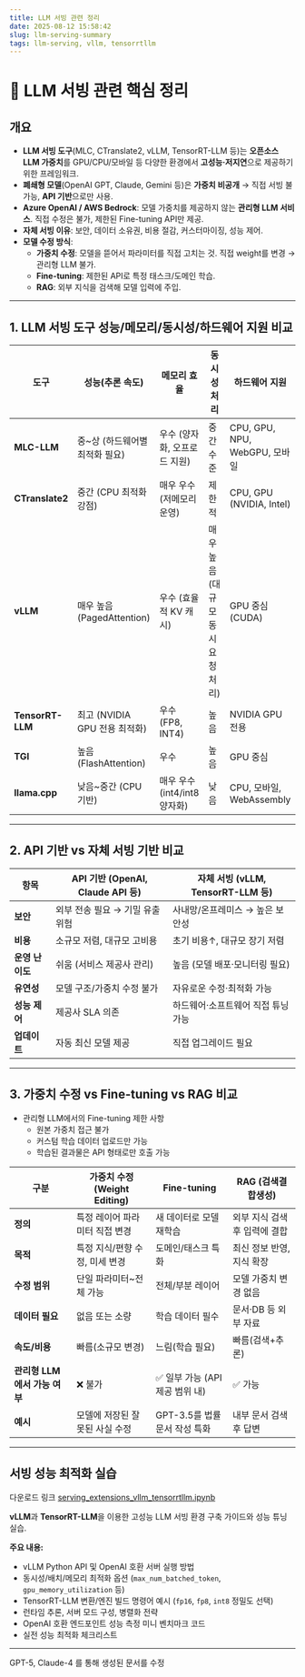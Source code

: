 ```yaml
---
title: LLM 서빙 관련 정리
date: 2025-08-12 15:58:42
slug: llm-serving-summary
tags: llm-serving, vllm, tensorrtllm
---
```


# 📌 LLM 서빙 관련 핵심 정리

## 개요
- **LLM 서빙 도구**(MLC, CTranslate2, vLLM, TensorRT-LLM 등)는 **오픈소스 LLM 가중치**를 GPU/CPU/모바일 등 다양한 환경에서 **고성능·저지연**으로 제공하기 위한 프레임워크.
- **폐쇄형 모델**(OpenAI GPT, Claude, Gemini 등)은 **가중치 비공개** → 직접 서빙 불가능, **API 기반**으로만 사용.
- **Azure OpenAI / AWS Bedrock**: 모델 가중치를 제공하지 않는 **관리형 LLM 서비스**. 직접 수정은 불가, 제한된 Fine-tuning API만 제공.
- **자체 서빙 이유**: 보안, 데이터 소유권, 비용 절감, 커스터마이징, 성능 제어.
- **모델 수정 방식**:
  - **가중치 수정**: 모델을 뜯어서 파라미터를 직접 고치는 것. 직접 weight를 변경 → 관리형 LLM 불가. 
  - **Fine-tuning**: 제한된 API로 특정 태스크/도메인 학습.
  - **RAG**: 외부 지식을 검색해 모델 입력에 주입.

---

## 1. LLM 서빙 도구 성능/메모리/동시성/하드웨어 지원 비교

| 도구 | 성능(추론 속도) | 메모리 효율 | 동시성 처리 | 하드웨어 지원 |
|------|----------------|-------------|-------------|---------------|
| **MLC-LLM** | 중~상 (하드웨어별 최적화 필요) | 우수 (양자화, 오프로드 지원) | 중간 수준 | CPU, GPU, NPU, WebGPU, 모바일 |
| **CTranslate2** | 중간 (CPU 최적화 강점) | 매우 우수 (저메모리 운영) | 제한적 | CPU, GPU (NVIDIA, Intel) |
| **vLLM** | 매우 높음 (PagedAttention) | 우수 (효율적 KV 캐시) | 매우 높음 (대규모 동시 요청 처리) | GPU 중심 (CUDA) |
| **TensorRT-LLM** | 최고 (NVIDIA GPU 전용 최적화) | 우수 (FP8, INT4) | 높음 | NVIDIA GPU 전용 |
| **TGI** | 높음 (FlashAttention) | 우수 | 높음 | GPU 중심 |
| **llama.cpp** | 낮음~중간 (CPU 기반) | 매우 우수 (int4/int8 양자화) | 낮음 | CPU, 모바일, WebAssembly |

---

## 2. API 기반 vs 자체 서빙 기반 비교

  
| 항목 | API 기반 (OpenAI, Claude API 등) | 자체 서빙 (vLLM, TensorRT-LLM 등) |
|------|---------------------------------|-----------------------------------|
| **보안** | 외부 전송 필요 → 기밀 유출 위험 | 사내망/온프레미스 → 높은 보안성 |
| **비용** | 소규모 저렴, 대규모 고비용 | 초기 비용↑, 대규모 장기 저렴 |
| **운영 난이도** | 쉬움 (서비스 제공사 관리) | 높음 (모델 배포·모니터링 필요) |
| **유연성** | 모델 구조/가중치 수정 불가 | 자유로운 수정·최적화 가능 |
| **성능 제어** | 제공사 SLA 의존 | 하드웨어·소프트웨어 직접 튜닝 가능 |
| **업데이트** | 자동 최신 모델 제공 | 직접 업그레이드 필요 |

---

## 3. 가중치 수정 vs Fine-tuning vs RAG 비교

* 관리형 LLM에서의 Fine-tuning 제한 사항
  - 원본 가중치 접근 불가
  - 커스텀 학습 데이터 업로드만 가능
  - 학습된 결과물은 API 형태로만 호출 가능

| 구분 | 가중치 수정 (Weight Editing) | Fine-tuning | RAG (검색결합생성) |
|------|-----------------------------|-------------|--------------------|
| **정의** | 특정 레이어 파라미터 직접 변경 | 새 데이터로 모델 재학습 | 외부 지식 검색 후 입력에 결합 |
| **목적** | 특정 지식/편향 수정, 미세 변경 | 도메인/태스크 특화 | 최신 정보 반영, 지식 확장 |
| **수정 범위** | 단일 파라미터~전체 가능 | 전체/부분 레이어 | 모델 가중치 변경 없음 |
| **데이터 필요** | 없음 또는 소량 | 학습 데이터 필수 | 문서·DB 등 외부 자료 |
| **속도/비용** | 빠름(소규모 변경) | 느림(학습 필요) | 빠름(검색+추론) |
| **관리형 LLM에서 가능 여부** | ❌ 불가 | ✅ 일부 가능 (API 제공 범위 내) | ✅ 가능 |
| **예시** | 모델에 저장된 잘못된 사실 수정 | GPT-3.5를 법률 문서 작성 특화 | 내부 문서 검색 후 답변 |

---

## 서빙 성능 최적화 실습

다운로드 링크 [serving_extensions_vllm_tensorrtllm.ipynb](https://github.com/kimjj81/kimjj81.github.io/blob/master/source/ipynb/edit_weight/serving_extensions_vllm_tensorrtllm.ipynb)

**vLLM**과 **TensorRT-LLM**을 이용한 고성능 LLM 서빙 환경 구축 가이드와 성능 튜닝 실습.

**주요 내용:**
- vLLM Python API 및 OpenAI 호환 서버 실행 방법
- 동시성/배치/메모리 최적화 옵션 (`max_num_batched_token`, `gpu_memory_utilization` 등)
- TensorRT-LLM 변환/엔진 빌드 명령어 예시 (`fp16`, `fp8`, `int8` 정밀도 선택)
- 런타임 추론, 서버 모드 구성, 병렬화 전략
- OpenAI 호환 엔드포인트 성능 측정 미니 벤치마크 코드
- 실전 성능 최적화 체크리스트

------
GPT-5, Claude-4 를 통해 생성된 문서를 수정